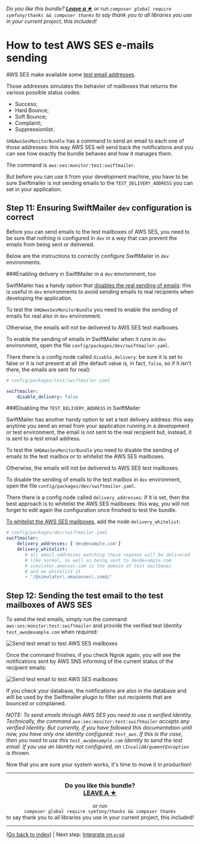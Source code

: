 *Do you like this bundle? [**Leave a &#9733;**](#js-repo-pjax-container) or run `composer global require symfony/thanks && composer thanks` to say thank you to all libraries you use in your current project, this included!*

How to test AWS SES e-mails sending
===================================

AWS SES make available some [test email addresses](https://docs.aws.amazon.com/en_us/ses/latest/DeveloperGuide/mailbox-simulator.html).

Those addresses simulates the behavior of mailboxes that returns the various possible status codes:

- Success;
- Hard Bounce;
- Soft Bounce;
- Complaint;
- Suppressionlist.

`SHQAwsSesMonitorBundle` has a command to send an email to each one of those addresses: this way AWS SES will send back the notifications and you can see how exactly the bundle behaves and how it manages them.

The command is `aws:ses:monitor:test:swiftmailer`.

But before you can use it from your development machine, you have to be sure Swiftmailer is not sending emails to the `TEST_DELIVERY_ADDRESS` you can set in your application.

Step 11: Ensuring SwiftMailer `dev` configuration is correct
------------------------------------------------------------

Before you can send emails to the test mailboxes of AWS SES, you need to be sure that nothing is configured in `dev` in a way that can prevent the emails from being sent or delivered.

Below are the instructions to correctly configure SwiftMailer in `dev` environments.

###Enabling delivery in SwiftMailer in a `dev` envrionment, too

SwiftMailer has a handy option that [disables the real sending of emails](https://symfony.com/doc/current/email/dev_environment.html#disabling-sending): this is useful in `dev` environments to avoid sending emails to real recipients when developing the application.

To test the `SHQAwsSesMonitorBundle` you need to enable the sending of emails for real also in `dev` environment.

Otherwise, the emails will not be delivered to AWS SES test mailboxes.

To enable the sending of emails in SwiftMailer when it runs in `dev` environment, open the file `config/packages/dev/swiftmailer.yaml`.

There there is a config node called `disable_delivery`: be sure it is set to false or it is not present at all (the default value is, in fact, `false`, so if it isn't there, the emails are sent for real):

```yaml
# config/packages/test/swiftmailer.yaml

swiftmailer:
    disable_delivery: false
```

###Disabling the `TEST_DELIVERY_ADDRESS` in SwiftMailer

SwiftMailer has another handy option to set a test delivery address: this way anytime you send an email from your application running in a development or test environment, the email is not sent to the real recipient but, instead, it is sent to a test email address.

To test the `SHQAwsSesMonitorBundle` you need to disable the sending of emails to the test mailbox or to whitelist the AWS SES mailboxes.

Otherwise, the emails will not be delivered to AWS SES test mailboxes.

To disable the sending of emails to the test mailbox in `dev` environment, open the file `config/packages/dev/swiftmailer.yaml`.

There there is a config node called `delivery_addresses`: if it is set, then the best approach is to whitelist the AWS SES mailboxes: this way, you will not forget to edit again the configuration once finished to test the bundle.

[To whitelist the AWS SES mailboxes](https://symfony.com/doc/current/email/dev_environment.html#sending-to-a-specified-address-but-with-exceptions), add the node `delivery_whitelist`:

```yaml
# config/packages/dev/swiftmailer.yaml
swiftmailer:
    delivery_addresses: ['dev@example.com']
    delivery_whitelist:
       # all email addresses matching these regexes will be delivered
       # like normal, as well as being sent to dev@example.com
       # simulator.amonses.com is the domain of test mailboxes
       # and we whitelist it
       - '/@simulator\.amazonses\.com$/'
```

Step 12: Sending the test email to the test mailboxes of AWS SES
----------------------------------------------------------------

To send the test emails, simply run the command `aws:ses:monitor:test:swiftmailer` and provide the verified test Identity `test_aws@example.com` when required:

![](http://www.serendipityhq.com/assets/open-source-projects/bundle-aws-ses-monitor/aws-ses-monitor-test-swiftmailer.gif "Send test email to test AWS SES mailboxes")

Once the command finishes, if you check Ngrok again, you will see the notifications sent by AWS SNS informing of the current status of the recipient emails:

![](http://www.serendipityhq.com/assets/open-source-projects/bundle-aws-ses-monitor/ngrok-aws-sns-aws-ses-monitor-test-swiftmailer-min.png "Send test email to test AWS SES mailboxes")

If you check your database, the notifications are also in the database and will be used by the Swiftmailer plugin to filter out recipients that are bounced or complained.

*NOTE: To send emails through AWS SES you need to use a verified Identity.
Technically, the command `aws:ses:monitor:test:swiftmailer` accepts any verified Identity.
But currently, if you have followed this documentation until now, you have only one identity configured: `test_aws`.
If this is the case, then you need to use this `test_aws@example.com` Identity to send the test email.
If you use an Identity not configured, an `\InvalidArgumentException` is thrown.*

Now that you are sure your system works, it's time to move it in production!

<hr />
<h3 align="center">
    <b>Do you like this bundle?</b><br />
    <b><a href="#js-repo-pjax-container">LEAVE A &#9733;</a></b>
</h3>
<p align="center">
    or run<br />
    <code>composer global require symfony/thanks && composer thanks</code><br />
    to say thank you to all libraries you use in your current project, this included!
</p>
<hr />

([Go back to index](Index.md)) | Next step: [Integrate on `prod`](Integration-prod.md)
